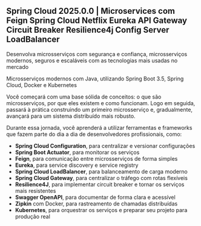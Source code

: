 ## Spring Cloud 2025.0.0 | Microservices com Feign Spring Cloud Netflix Eureka API Gateway Circuit Breaker Resilience4j Config Server LoadBalancer

Desenvolva microsserviços com segurança e confiança, microsserviços modernos, seguros e escaláveis com as tecnologias mais usadas no mercado

Microsserviços modernos com Java, utilizando Spring Boot 3.5, Spring Cloud, Docker e Kubernetes

Você começará com uma base sólida de conceitos: o que são microsserviços, por que eles existem e como funcionam. Logo em seguida, passará à prática construindo um primeiro microsserviço e, gradualmente, avançará para um sistema distribuído mais robusto.

Durante essa jornada, você aprenderá a utilizar ferramentas e frameworks que fazem parte do dia a dia de desenvolvedores profissionais, como:

- **Spring Cloud Configuration**, para centralizar e versionar configurações
- **Spring Boot Actuator**, para monitorar os serviços
- **Feign**, para comunicação entre microsserviços de forma simples
- **Eureka**, para service discovery e service registry
- **Spring Cloud LoadBalancer**, para balanceamento de carga moderno
- **Spring Cloud Gateway**, para centralizar o tráfego com rotas flexíveis
- **Resilience4J**, para implementar circuit breaker e tornar os serviços mais resistentes
- **Swagger OpenAPI**, para documentar de forma clara e acessível
- **Zipkin** com Docker, para rastreamento de chamadas distribuídas
- **Kubernetes**, para orquestrar os serviços e preparar seu projeto para produção real
